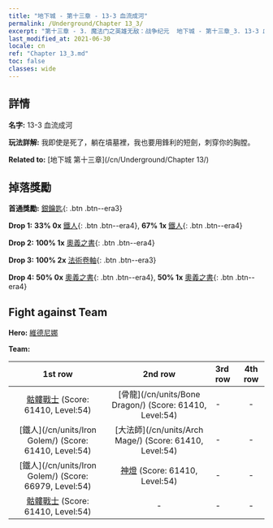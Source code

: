 ```yaml
---
title: "地下城 - 第十三章 - 13-3 血流成河"
permalink: /Underground/Chapter 13_3/
excerpt: "第十三章 - 3. 魔法门之英雄无敌：战争纪元  地下城 - 第十三章_3. 13-3 血流成河"
last_modified_at: 2021-06-30
locale: cn
ref: "Chapter 13_3.md"
toc: false
classes: wide
---
```


## 詳情

 **名字:** 13-3 血流成河

 **玩法詳解:**       我即使是死了，躺在墳墓裡，我也要用鋒利的短劍，刺穿你的胸膛。

 **Related to:** [地下城 第十三章](/cn/Underground/Chapter 13/)

## 掉落獎勵

 **首通獎勵:** [銀鑰匙](/cn/Items/con_693/){: .btn .btn--era3}

 **Drop 1:** **33% 0x** [鐵人](/cn/Items/unt_237/){: .btn .btn--era4}, **67% 1x** [鐵人](/cn/Items/unt_237/){: .btn .btn--era4}

 **Drop 2:** **100% 1x** [奧義之書](/cn/Items/mat_53/){: .btn .btn--era4}

 **Drop 3:** **100% 2x** [法術卷軸](/cn/Items/con_694/){: .btn .btn--era3}

 **Drop 4:** **50% 0x** [奧義之書](/cn/Items/mat_46/){: .btn .btn--era4}, **50% 1x** [奧義之書](/cn/Items/mat_46/){: .btn .btn--era4}


## Fight against Team
 **Hero:** [維德尼娜](/cn/heroes/Vidomina/)

 **Team:**


  | 1st row | 2nd row | 3rd row | 4th row |
  |:----:|:----:|:----|:----:|
  | [骷髏戰士](/cn/units/Skeleton/) (Score: 61410, Level:54)  | [骨龍](/cn/units/Bone Dragon/) (Score: 61410, Level:54)  | - | - |
  | [鐵人](/cn/units/Iron Golem/) (Score: 61410, Level:54)  | [大法師](/cn/units/Arch Mage/) (Score: 61410, Level:54)  | - | - |
  | [鐵人](/cn/units/Iron Golem/) (Score: 66979, Level:54)  | [神燈](/cn/units/Genie/) (Score: 61410, Level:54)  | - | - |
  | [骷髏戰士](/cn/units/Skeleton/) (Score: 61410, Level:54)  | - | - | - |


